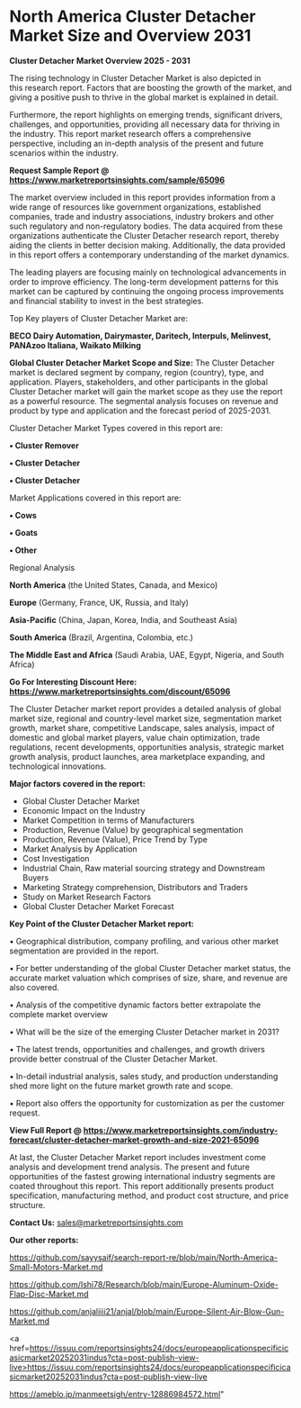 # North America Cluster Detacher Market Size and Overview 2031

<Strong> Cluster Detacher Market Overview 2025 - 2031</strong>

The rising technology in Cluster Detacher Market is also depicted in this research report. Factors that are boosting the growth of the market, and giving a positive push to thrive in the global market is explained in detail.

Furthermore, the report highlights on emerging trends, significant drivers, challenges, and opportunities, providing all necessary data for thriving in the industry. This report market research offers a comprehensive perspective, including an in-depth analysis of the present and future scenarios within the industry.

<strong>Request Sample Report @ <a href=https://www.marketreportsinsights.com/sample/65096>https://www.marketreportsinsights.com/sample/65096</a></strong>

The market overview included in this report provides information from a wide range of resources like government organizations, established companies, trade and industry associations, industry brokers and other such regulatory and non-regulatory bodies. The data acquired from these organizations authenticate the Cluster Detacher research report, thereby aiding the clients in better decision making. Additionally, the data provided in this report offers a contemporary understanding of the market dynamics.

The leading players are focusing mainly on technological advancements in order to improve efficiency. The long-term development patterns for this market can be captured by continuing the ongoing process improvements and financial stability to invest in the best strategies.

Top Key players of Cluster Detacher Market are:

<strong>BECO Dairy Automation, Dairymaster, Daritech, Interpuls, Melinvest, PANAzoo Italiana, Waikato Milking</strong>

<strong><b>Global Cluster Detacher Market Scope and Size:</b></strong>
The Cluster Detacher market is declared segment by company, region (country), type, and application. Players, stakeholders, and other participants in the global Cluster Detacher market will gain the market scope as they use the report as a powerful resource. The segmental analysis focuses on revenue and product by type and application and the forecast period of 2025-2031.

Cluster Detacher Market Types covered in this report are:

<strong>• Cluster Remover

• Cluster Detacher

• Cluster Detacher</strong>

Market Applications covered in this report are:

<strong>• Cows

• Goats

• Other</strong> 

Regional Analysis

<strong>North America</strong> (the United States, Canada, and Mexico)

<strong>Europe</strong> (Germany, France, UK, Russia, and Italy)

<strong>Asia-Pacific</strong> (China, Japan, Korea, India, and Southeast Asia)

<strong>South America</strong> (Brazil, Argentina, Colombia, etc.)

<strong>The Middle East and Africa</strong> (Saudi Arabia, UAE, Egypt, Nigeria, and South Africa)

<strong>Go For Interesting Discount Here: <a href=https://www.marketreportsinsights.com/discount/65096>https://www.marketreportsinsights.com/discount/65096</a></strong>

The Cluster Detacher market report provides a detailed analysis of global market size, regional and country-level market size, segmentation market growth, market share, competitive Landscape, sales analysis, impact of domestic and global market players, value chain optimization, trade regulations, recent developments, opportunities analysis, strategic market growth analysis, product launches, area marketplace expanding, and technological innovations.

<strong><b>Major factors covered in the report:</b></strong>
<ul>
  <li>Global Cluster Detacher Market </li>
  <li>Economic Impact on the Industry</li>
  <li>Market Competition in terms of Manufacturers</li>
  <li>Production, Revenue (Value) by geographical segmentation</li>
  <li>Production, Revenue (Value), Price Trend by Type</li>
  <li>Market Analysis by Application</li>
  <li>Cost Investigation</li>
  <li>Industrial Chain, Raw material sourcing strategy and Downstream Buyers</li>
  <li>Marketing Strategy comprehension, Distributors and Traders</li>
  <li>Study on Market Research Factors</li>
  <li>Global Cluster Detacher Market Forecast</li>
</ul>

<strong><b>Key Point of the Cluster Detacher Market report:</b></strong>

• Geographical distribution, company profiling, and various other market segmentation are provided in the report.

• For better understanding of the global Cluster Detacher market status, the accurate market valuation which comprises of size, share, and revenue are also covered.

• Analysis of the competitive dynamic factors better extrapolate the complete market overview

• What will be the size of the emerging Cluster Detacher market in 2031?

• The latest trends, opportunities and challenges, and growth drivers provide better construal of the Cluster Detacher Market.

• In-detail industrial analysis, sales study, and production understanding shed more light on the future market growth rate and scope.

• Report also offers the opportunity for customization as per the customer request.

<strong><b>View Full Report @ <a href=https://www.marketreportsinsights.com/industry-forecast/cluster-detacher-market-growth-and-size-2021-65096>https://www.marketreportsinsights.com/industry-forecast/cluster-detacher-market-growth-and-size-2021-65096</a></b></strong>


At last, the Cluster Detacher Market report includes investment come analysis and development trend analysis. The present and future opportunities of the fastest growing international industry segments are coated throughout this report. This report additionally presents product specification, manufacturing method, and product cost structure, and price structure.

<strong>Contact Us:</strong>
sales@marketreportsinsights.com

<strong>Our other reports:</strong>

<a href=https://github.com/sayysaif/search-report-re/blob/main/North-America-Small-Motors-Market.md>https://github.com/sayysaif/search-report-re/blob/main/North-America-Small-Motors-Market.md</a>

<a href=https://github.com/Ishi78/Research/blob/main/Europe-Aluminum-Oxide-Flap-Disc-Market.md>https://github.com/Ishi78/Research/blob/main/Europe-Aluminum-Oxide-Flap-Disc-Market.md</a>

<a href=https://github.com/anjaliiii21/anjal/blob/main/Europe-Silent-Air-Blow-Gun-Market.md>https://github.com/anjaliiii21/anjal/blob/main/Europe-Silent-Air-Blow-Gun-Market.md</a>

<a href=https://issuu.com/reportsinsights24/docs/europeapplicationspecificicasicmarket20252031indus?cta=post-publish-view-live>https://issuu.com/reportsinsights24/docs/europeapplicationspecificicasicmarket20252031indus?cta=post-publish-view-live</a>

<a href=https://ameblo.jp/manmeetsigh/entry-12886984572.html>https://ameblo.jp/manmeetsigh/entry-12886984572.html</a>"
